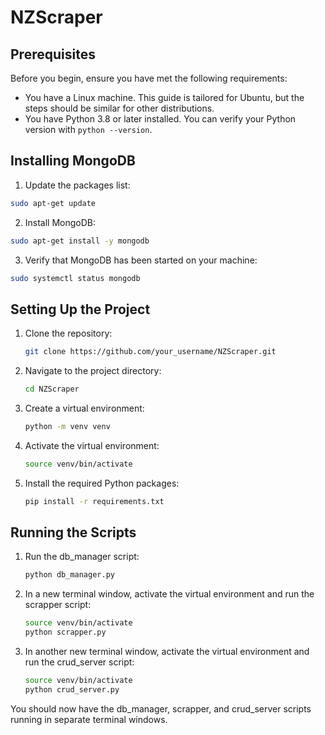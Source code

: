 # NZScraper

## Prerequisites

Before you begin, ensure you have met the following requirements:

* You have a Linux machine. This guide is tailored for Ubuntu, but the steps should be similar for other distributions.
* You have Python 3.8 or later installed. You can verify your Python version with `python --version`.

## Installing MongoDB

1. Update the packages list:

```bash
sudo apt-get update
```

2. Install MongoDB:

```bash
sudo apt-get install -y mongodb
```

3. Verify that MongoDB has been started on your machine:

```bash
sudo systemctl status mongodb
```

## Setting Up the Project

1. Clone the repository:

    ```bash
   git clone https://github.com/your_username/NZScraper.git
   ```
2. Navigate to the project directory:

    ```bash
   cd NZScraper
   ```
3. Create a virtual environment:

    ```bash
    python -m venv venv
    ```

4. Activate the virtual environment:

    ```bash
    source venv/bin/activate
    ```

5. Install the required Python packages:

    ```bash
    pip install -r requirements.txt
    ```

## Running the Scripts

1. Run the db_manager script:

    ```bash
    python db_manager.py
    ```
2. In a new terminal window, activate the virtual environment and run the scrapper script:

    ```bash
    source venv/bin/activate
    python scrapper.py
    ```
   
3. In another new terminal window, activate the virtual environment and run the crud_server script:

    ```bash
    source venv/bin/activate
    python crud_server.py
    ```
You should now have the db_manager, scrapper, and crud_server scripts running in separate terminal windows. 


